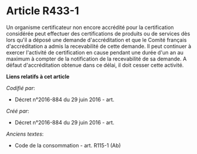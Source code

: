 # Article R433-1

Un organisme certificateur non encore accrédité pour la certification considérée peut effectuer des certifications de
produits ou de services dès lors qu'il a déposé une demande d'accréditation et que le Comité français d'accréditation a admis
la recevabilité de cette demande. Il peut continuer à exercer l'activité de certification en cause pendant une durée d'un an
au maximum à compter de la notification de la recevabilité de sa demande. A défaut d'accréditation obtenue dans ce délai, il
doit cesser cette activité.

**Liens relatifs à cet article**

_Codifié par_:

  - Décret n°2016-884 du 29 juin 2016 - art.

_Créé par_:

  - Décret n°2016-884 du 29 juin 2016 - art.

_Anciens textes_:

  - Code de la consommation - art. R115-1 (Ab)
